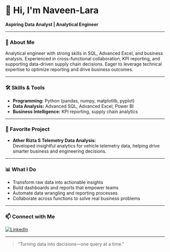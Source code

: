 # 👋 Hi, I'm Naveen-Lara

**Aspiring Data Analyst | Analytical Engineer**

---

### 🚀 About Me

Analytical engineer with strong skills in SQL, Advanced Excel, and business analysis. Experienced in cross-functional collaboration, KPI reporting, and supporting data-driven supply chain decisions. Eager to leverage technical expertise to optimize reporting and drive business outcomes.

---

### 🛠️ Skills & Tools

- **Programming:** Python (pandas, numpy, matplotlib, pyplot)
- **Data Analysis:** Advanced SQL, Advanced Excel, Power BI
- **Business Intelligence:** KPI reporting, supply chain analytics

---

### 🌟 Favorite Project

- **Ather Rizta S Telemetry Data Analysis:**  
  Developed insightful analytics for vehicle telemetry data, helping drive smarter business and engineering decisions.

---

### 📊 What I Do

- Transform raw data into actionable insights
- Build dashboards and reports that empower teams
- Automate data wrangling and reporting processes
- Collaborate across functions to solve real business problems

---

### 📫 Connect with Me

[![LinkedIn](https://img.shields.io/badge/LinkedIn-blue?style=flat&logo=linkedin)](https://www.linkedin.com/in/naveen-lara-lawrence-572a45192)

---

> “Turning data into decisions—one query at a time.”

